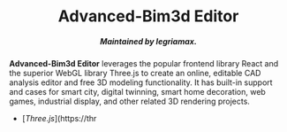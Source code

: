 <h1 align="center">Advanced-Bim3d Editor</h1>

<h5 align="center">Maintained by legriamax.</h5>

**Advanced-Bim3d Editor** leverages the popular frontend library React and the superior WebGL library Three.js to create an online, editable CAD analysis editor and free 3D modeling functionality. It has built-in support and cases for smart city, digital twinning, smart home decoration, web games, industrial display, and other related 3D rendering projects.

- [_Three.js_](https://thr